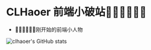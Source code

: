 # CLHaoer 前端小破站🐱‍🏍🐱‍🏍🐱‍🏍

- 👨‍💻👨‍💻👨‍💻刚开始的前端小人物

![clhaoer's GitHub stats](https://github-readme-stats.vercel.app/api?username=CLHaoer&show_icons=true&locale=zh)